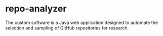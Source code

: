# repo-analyzer
The custom software is a Java web application designed to automate the selection and sampling of GitHub repositories for research.
